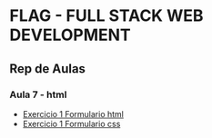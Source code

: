 # FLAG - FULL STACK WEB DEVELOPMENT
## Rep de Aulas
### Aula 7 - html

- [Exercicio 1 Formulario html](/html_css/aula7/ex1/Formulario.html)
- [Exercicio 1 Formulario css](/html_css/aula7/ex1/css/formulario_styles.css)






